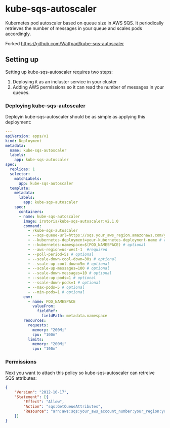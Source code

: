 # kube-sqs-autoscaler

Kubernetes pod autoscaler based on queue size in AWS SQS. It periodically retrieves the number of messages in your queue and scales pods accordingly.

Forked https://github.com/Wattpad/kube-sqs-autoscaler

## Setting up

Setting up kube-sqs-autoscaler requires two steps:

1) Deploying it as an incluster service in your cluster
2) Adding AWS permissions so it can read the number of messages in your queues.

### Deploying kube-sqs-autoscaler

Deployin kube-sqs-autoscaler should be as simple as applying this deployment:

```yaml
---
apiVersion: apps/v1
kind: Deployment
metadata:
  name: kube-sqs-autoscaler
  labels:
    app: kube-sqs-autoscaler
spec:
  replicas: 1
  selector:
    matchLabels:
      app: kube-sqs-autoscaler
  template:
    metadata:
      labels:
        app: kube-sqs-autoscaler
    spec:
      containers:
      - name: kube-sqs-autoscaler
        image: irotoris/kube-sqs-autoscaler:v2.1.0
        command:
          - /kube-sqs-autoscaler
          - --sqs-queue-url=https://sqs.your_aws_region.amazonaws.com/your_aws_account_number/your_queue_name  # required
          - --kubernetes-deployment=your-kubernetes-deployment-name # required
          - --kubernetes-namespace=$(POD_NAMESPACE) # optional
          - --aws-region=us-west-1  #required
          - --poll-period=5s # optional
          - --scale-down-cool-down=30s # optional
          - --scale-up-cool-down=5m # optional
          - --scale-up-messages=100 # optional
          - --scale-down-messages=10 # optional
          - --scale-up-pods=1 # optional
          - --scale-down-pods=1 # optional
          - --max-pods=5 # optional
          - --min-pods=1 # optional
        env:
          - name: POD_NAMESPACE
            valueFrom:
              fieldRef:
                fieldPath: metadata.namespace
        resources:
          requests:
            memory: "200Mi"
            cpu: "100m"
          limits:
            memory: "200Mi"
            cpu: "100m"
```

### Permissions

Next you want to attach this policy so kube-sqs-autoscaler can retreive SQS attributes:

```json
{
    "Version": "2012-10-17",
    "Statement": [{
        "Effect": "Allow",
        "Action": "sqs:GetQueueAttributes",
        "Resource": "arn:aws:sqs:your_aws_account_number:your_region:your_sqs_queue"
    }]
}
```
